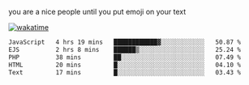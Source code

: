you are a nice people until you put emoji on your text

[![wakatime](https://wakatime.com/badge/user/87646243-158a-4241-a3cb-668e1fa2dbb8.svg)](https://wakatime.com/@87646243-158a-4241-a3cb-668e1fa2dbb8)
<!--START_SECTION:waka-->

```txt
JavaScript   4 hrs 19 mins   ████████████▓░░░░░░░░░░░░   50.87 %
EJS          2 hrs 8 mins    ██████▒░░░░░░░░░░░░░░░░░░   25.24 %
PHP          38 mins         ██░░░░░░░░░░░░░░░░░░░░░░░   07.49 %
HTML         20 mins         █░░░░░░░░░░░░░░░░░░░░░░░░   04.10 %
Text         17 mins         █░░░░░░░░░░░░░░░░░░░░░░░░   03.43 %
```

<!--END_SECTION:waka-->
